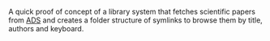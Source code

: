 A quick proof of concept of a library system that fetches scientific papers from [ADS](http://adsabs.harvard.edu/) and creates a folder structure of symlinks to browse them by title, authors and keyboard.